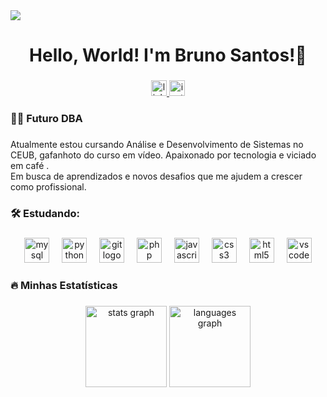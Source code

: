 <div align="left">
  <img src="https://visitor-badge.laobi.icu/badge?page_id=bruno-kowalski.bruno-kowalski&"  />
</div>

###

<h1 align="center">Hello, World! I'm Bruno Santos!👋</h1>

###

<div align="center">
  <a href="https://www.linkedin.com/in/bruno-santos-23b38325a/" target="_blank">
    <img src="https://img.shields.io/static/v1?message=LinkedIn&logo=linkedin&label=&color=0077B5&logoColor=white&labelColor=&style=for-the-badge" height="25" alt="linkedin logo"  />
  </a>
  <a href="https://www.instagram.com/b_santos08/" target="_blank">
    <img src="https://img.shields.io/static/v1?message=Instagram&logo=instagram&label=&color=E4405F&logoColor=white&labelColor=&style=for-the-badge" height="25" alt="instagram logo"  />
  </a>
</div>

###

<h3 align="left">👩‍💻  Futuro DBA</h3>

###

<p align="left">Atualmente estou cursando Análise e Desenvolvimento de Sistemas no CEUB, gafanhoto do curso em vídeo. Apaixonado por tecnologia e viciado em café .<br>Em busca de aprendizados e novos desafios que me ajudem a crescer como profissional.</p>

###

<h3 align="left">🛠 Estudando:</h3>

###

<div align="center">
  <img src="https://cdn.jsdelivr.net/gh/devicons/devicon/icons/mysql/mysql-original-wordmark.svg" height="40" alt="mysql logo"  />
  <img width="12" />
  <img src="https://cdn.jsdelivr.net/gh/devicons/devicon/icons/python/python-original-wordmark.svg" height="40" alt="python logo"  />
  <img width="12" />
  <img src="https://cdn.jsdelivr.net/gh/devicons/devicon/icons/git/git-plain-wordmark.svg" height="40" alt="git logo"  />
  <img width="12" />
  <img src="https://cdn.jsdelivr.net/gh/devicons/devicon/icons/php/php-original.svg" height="40" alt="php logo"  />
  <img width="12" />
  <img src="https://cdn.jsdelivr.net/gh/devicons/devicon/icons/javascript/javascript-original.svg" height="40" alt="javascript logo"  />
  <img width="12" />
  <img src="https://cdn.jsdelivr.net/gh/devicons/devicon/icons/css3/css3-plain-wordmark.svg" height="40" alt="css3 logo"  />
  <img width="12" />
  <img src="https://cdn.jsdelivr.net/gh/devicons/devicon/icons/html5/html5-plain-wordmark.svg" height="40" alt="html5 logo"  />
  <img width="12" />
  <img src="https://cdn.jsdelivr.net/gh/devicons/devicon/icons/vscode/vscode-original-wordmark.svg" height="40" alt="vscode logo"  />
</div>

###

<h3 align="left">🔥  Minhas Estatísticas</h3>

###

<div align="center">
  <img src="https://github-readme-stats.vercel.app/api?username=bruno-kowalski&hide_title=false&hide_rank=false&show_icons=true&include_all_commits=true&count_private=true&disable_animations=true&theme=gotham&locale=pt-br&hide_border=false&order=1" height="130" alt="stats graph"  />
  <img src="https://github-readme-stats.vercel.app/api/top-langs?username=bruno-kowalski&locale=pt-br&hide_title=false&layout=compact&card_width=320&langs_count=5&theme=gotham&hide_border=false&order=2" height="130" alt="languages graph"  />
</div>

###
